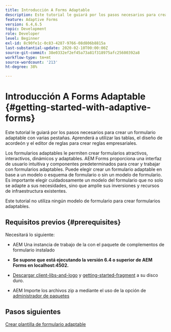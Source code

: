 ```yaml
---
title: Introducción A Forms Adaptable
description: Este tutorial le guiará por los pasos necesarios para crear un formulario adaptable con varias pestañas. Aprenderá a utilizar las tablas, el diseño de acordeón y el editor de reglas para crear reglas empresariales.
feature: Adaptive Forms
version: 6.4,6.5
topic: Development
role: Developer
level: Beginner
exl-id: 8c90fe1c-0c83-4287-9766-08d806b8815a
last-substantial-update: 2020-02-10T00:00:00Z
source-git-commit: 38e0332ef2ef45a73a81f318975afc25600392a8
workflow-type: tm+mt
source-wordcount: '213'
ht-degree: 38%

---
```


# Introducción A Forms Adaptable {#getting-started-with-adaptive-forms}

Este tutorial le guiará por los pasos necesarios para crear un formulario adaptable con varias pestañas. Aprenderá a utilizar las tablas, el diseño de acordeón y el editor de reglas para crear reglas empresariales.

Los formularios adaptables le permiten crear formularios atractivos, interactivos, dinámicos y adaptables. AEM Forms proporciona una interfaz de usuario intuitiva y componentes predeterminados para crear y trabajar con formularios adaptables. Puede elegir crear un formulario adaptable en base a un modelo o esquema de formulario o sin un modelo de formulario. Es importante elegir cuidadosamente un modelo del formulario que no solo se adapte a sus necesidades, sino que amplíe sus inversiones y recursos de infraestructura existentes.

Este tutorial no utiliza ningún modelo de formulario para crear formularios adaptables.

## Requisitos previos {#prerequisites}

Necesitará lo siguiente:

* AEM Una instancia de trabajo de la con el paquete de complementos de formulario instalado

* **Se supone que está ejecutando la versión 6.4 o superior de AEM Forms en localhost:4502.**

* [Descargar client-libs-and-logo](assets/client-libs-and-logo.zip) y [getting-started-fragment](assets/getting-started-fragment.zip) a su disco duro.

* AEM Importe los archivos zip a mediante el uso de la opción de [administrador de paquetes ](http://localhost:4502/crx/packmgr/index.jsp)

## Pasos siguientes

[Crear plantilla de formulario adaptable](./create-adaptive-form-template.md)
